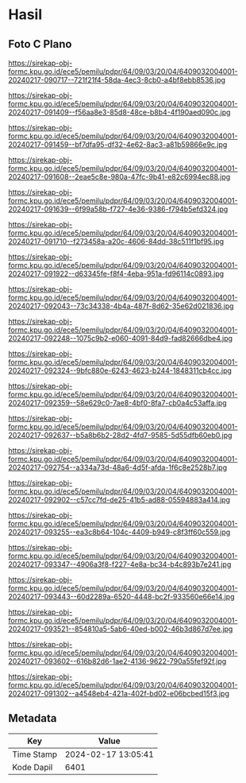 # Hasil

## Foto C Plano

https://sirekap-obj-formc.kpu.go.id/ece5/pemilu/pdpr/64/09/03/20/04/6409032004001-20240217-090717--721f21f4-58da-4ec3-8cb0-a4bf8ebb8536.jpg

https://sirekap-obj-formc.kpu.go.id/ece5/pemilu/pdpr/64/09/03/20/04/6409032004001-20240217-091409--f56aa8e3-85d8-48ce-b8b4-4f190aed090c.jpg

https://sirekap-obj-formc.kpu.go.id/ece5/pemilu/pdpr/64/09/03/20/04/6409032004001-20240217-091459--bf7dfa95-df32-4e62-8ac3-a81b59866e9c.jpg

https://sirekap-obj-formc.kpu.go.id/ece5/pemilu/pdpr/64/09/03/20/04/6409032004001-20240217-091608--2eae5c8e-980a-47fc-9b41-e82c6994ec88.jpg

https://sirekap-obj-formc.kpu.go.id/ece5/pemilu/pdpr/64/09/03/20/04/6409032004001-20240217-091639--6f99a58b-f727-4e36-9386-f794b5efd324.jpg

https://sirekap-obj-formc.kpu.go.id/ece5/pemilu/pdpr/64/09/03/20/04/6409032004001-20240217-091710--f273458a-a20c-4606-84dd-38c511f1bf95.jpg

https://sirekap-obj-formc.kpu.go.id/ece5/pemilu/pdpr/64/09/03/20/04/6409032004001-20240217-091922--d63345fe-f8f4-4eba-951a-fd96114c0893.jpg

https://sirekap-obj-formc.kpu.go.id/ece5/pemilu/pdpr/64/09/03/20/04/6409032004001-20240217-092043--73c34338-4b4a-487f-8d62-35e62d021836.jpg

https://sirekap-obj-formc.kpu.go.id/ece5/pemilu/pdpr/64/09/03/20/04/6409032004001-20240217-092248--1075c9b2-e060-4091-84d9-fad82666dbe4.jpg

https://sirekap-obj-formc.kpu.go.id/ece5/pemilu/pdpr/64/09/03/20/04/6409032004001-20240217-092324--9bfc880e-6243-4623-b244-1848311cb4cc.jpg

https://sirekap-obj-formc.kpu.go.id/ece5/pemilu/pdpr/64/09/03/20/04/6409032004001-20240217-092359--58e629c0-7ae8-4bf0-8fa7-cb0a4c53affa.jpg

https://sirekap-obj-formc.kpu.go.id/ece5/pemilu/pdpr/64/09/03/20/04/6409032004001-20240217-092637--b5a8b6b2-28d2-4fd7-9585-5d55dfb60eb0.jpg

https://sirekap-obj-formc.kpu.go.id/ece5/pemilu/pdpr/64/09/03/20/04/6409032004001-20240217-092754--a334a73d-48a6-4d5f-afda-1f6c8e2528b7.jpg

https://sirekap-obj-formc.kpu.go.id/ece5/pemilu/pdpr/64/09/03/20/04/6409032004001-20240217-092902--c57cc7fd-de25-41b5-ad88-05594883a414.jpg

https://sirekap-obj-formc.kpu.go.id/ece5/pemilu/pdpr/64/09/03/20/04/6409032004001-20240217-093255--ea3c8b64-104c-4409-b949-c8f3ff60c559.jpg

https://sirekap-obj-formc.kpu.go.id/ece5/pemilu/pdpr/64/09/03/20/04/6409032004001-20240217-093347--4906a3f8-f227-4e8a-bc34-b4c893b7e241.jpg

https://sirekap-obj-formc.kpu.go.id/ece5/pemilu/pdpr/64/09/03/20/04/6409032004001-20240217-093443--60d2289a-6520-4448-bc2f-933560e66e14.jpg

https://sirekap-obj-formc.kpu.go.id/ece5/pemilu/pdpr/64/09/03/20/04/6409032004001-20240217-093521--854810a5-5ab6-40ed-b002-46b3d867d7ee.jpg

https://sirekap-obj-formc.kpu.go.id/ece5/pemilu/pdpr/64/09/03/20/04/6409032004001-20240217-093602--616b82d6-1ae2-4136-9622-790a55fef92f.jpg

https://sirekap-obj-formc.kpu.go.id/ece5/pemilu/pdpr/64/09/03/20/04/6409032004001-20240217-091302--a4548eb4-421a-402f-bd02-e06bcbed15f3.jpg


## Metadata

| Key        | Value               |
| ---------- | ------------------- |
| Time Stamp | 2024-02-17 13:05:41 |
| Kode Dapil | 6401                |




